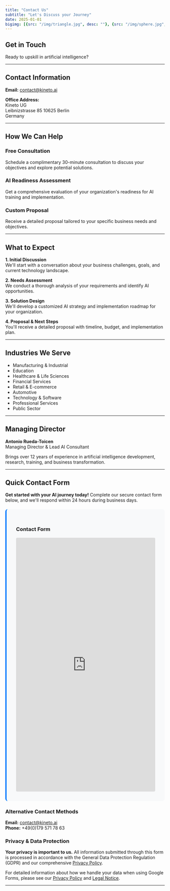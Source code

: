 ```yaml
---
title: "Contact Us"
subtitle: "Let's Discuss your Journey"
date: 2025-01-01
bigimg: [{src: "/img/triangle.jpg", desc: ""}, {src: "/img/sphere.jpg", desc: ""}, {src: "/img/hexagon.jpg", desc: ""}]
---
```


## Get in Touch

Ready to upskill in artificial intelligence?

---

## Contact Information

**Email:** contact@kineto.ai  

**Office Address:**  
Kineto UG  
Leibnizstrasse 85
10625 Berlin  
Germany


---

## How We Can Help

###  **Free Consultation**
Schedule a complimentary 30-minute consultation to discuss your objectives and explore potential solutions.

###  **AI Readiness Assessment**
Get a comprehensive evaluation of your organization's readiness for AI training and implementation.

###  **Custom Proposal**
Receive a detailed proposal tailored to your specific business needs and objectives.

---

## What to Expect

**1. Initial Discussion**  
We'll start with a conversation about your business challenges, goals, and current technology landscape.

**2. Needs Assessment**  
We conduct a thorough analysis of your requirements and identify AI opportunities.

**3. Solution Design**  
We'll develop a customized AI strategy and implementation roadmap for your organization.

**4. Proposal & Next Steps**  
You'll receive a detailed proposal with timeline, budget, and implementation plan.

---

## Industries We Serve

- Manufacturing & Industrial
- Education
- Healthcare & Life Sciences
- Financial Services
- Retail & E-commerce
- Automotive
- Technology & Software
- Professional Services
- Public Sector

---

## Managing Director

**Antonio Rueda-Toicen**  
Managing Director & Lead AI Consultant

Brings over 12 years of experience in artificial intelligence development, research, training, and business transformation.


---

## Quick Contact Form

**Get started with your AI journey today!** Complete our secure contact form below, and we'll respond within 24 hours during business days.

<div class="contact-form-container" style="background: #f8f9fa; padding: 30px; border-radius: 8px; border-left: 4px solid #007bff; margin: 20px 0;">

### Contact Form

<iframe src="https://docs.google.com/forms/d/e/1FAIpQLSfs6-59Pson5OK_vshTM2cgcqxzov9bMetep-DwIHdNPLPIAg/viewform?embedded=true" 
        width="100%" 
        height="800" 
        frameborder="0" 
        marginheight="0" 
        marginwidth="0"
        style="border-radius: 4px;">
Loading contact form...
</iframe>

</div>

### Alternative Contact Methods

**Email:** contact@kineto.ai  
**Phone:** +49(0)179 571 78 63

### Privacy & Data Protection

**Your privacy is important to us.** All information submitted through this form is processed in accordance with the General Data Protection Regulation (GDPR) and our comprehensive [Privacy Policy](/privacy-policy.en/). 

For detailed information about how we handle your data when using Google Forms, please see our [Privacy Policy](/privacy-policy.en/) and [Legal Notice](/impressum.en/).

---

